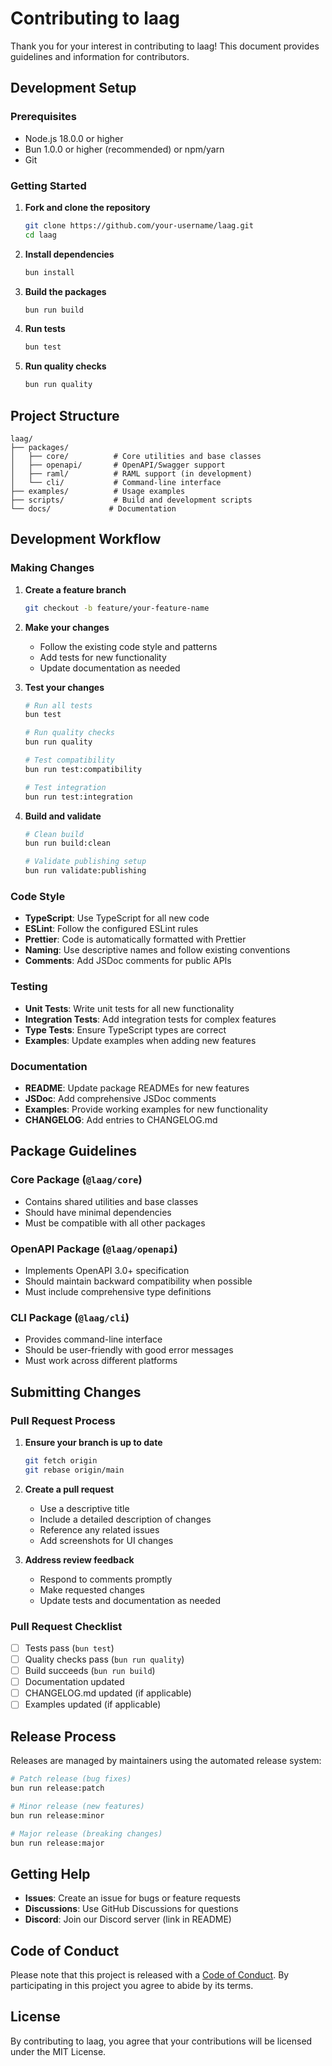 # Contributing to laag

Thank you for your interest in contributing to laag! This document provides guidelines and information for contributors.

## Development Setup

### Prerequisites

- Node.js 18.0.0 or higher
- Bun 1.0.0 or higher (recommended) or npm/yarn
- Git

### Getting Started

1. **Fork and clone the repository**

   ```bash
   git clone https://github.com/your-username/laag.git
   cd laag
   ```

2. **Install dependencies**

   ```bash
   bun install
   ```

3. **Build the packages**

   ```bash
   bun run build
   ```

4. **Run tests**

   ```bash
   bun test
   ```

5. **Run quality checks**
   ```bash
   bun run quality
   ```

## Project Structure

```
laag/
├── packages/
│   ├── core/          # Core utilities and base classes
│   ├── openapi/       # OpenAPI/Swagger support
│   ├── raml/          # RAML support (in development)
│   └── cli/           # Command-line interface
├── examples/          # Usage examples
├── scripts/           # Build and development scripts
└── docs/             # Documentation
```

## Development Workflow

### Making Changes

1. **Create a feature branch**

   ```bash
   git checkout -b feature/your-feature-name
   ```

2. **Make your changes**
   - Follow the existing code style and patterns
   - Add tests for new functionality
   - Update documentation as needed

3. **Test your changes**

   ```bash
   # Run all tests
   bun test

   # Run quality checks
   bun run quality

   # Test compatibility
   bun run test:compatibility

   # Test integration
   bun run test:integration
   ```

4. **Build and validate**

   ```bash
   # Clean build
   bun run build:clean

   # Validate publishing setup
   bun run validate:publishing
   ```

### Code Style

- **TypeScript**: Use TypeScript for all new code
- **ESLint**: Follow the configured ESLint rules
- **Prettier**: Code is automatically formatted with Prettier
- **Naming**: Use descriptive names and follow existing conventions
- **Comments**: Add JSDoc comments for public APIs

### Testing

- **Unit Tests**: Write unit tests for all new functionality
- **Integration Tests**: Add integration tests for complex features
- **Type Tests**: Ensure TypeScript types are correct
- **Examples**: Update examples when adding new features

### Documentation

- **README**: Update package READMEs for new features
- **JSDoc**: Add comprehensive JSDoc comments
- **Examples**: Provide working examples for new functionality
- **CHANGELOG**: Add entries to CHANGELOG.md

## Package Guidelines

### Core Package (`@laag/core`)

- Contains shared utilities and base classes
- Should have minimal dependencies
- Must be compatible with all other packages

### OpenAPI Package (`@laag/openapi`)

- Implements OpenAPI 3.0+ specification
- Should maintain backward compatibility when possible
- Must include comprehensive type definitions

### CLI Package (`@laag/cli`)

- Provides command-line interface
- Should be user-friendly with good error messages
- Must work across different platforms

## Submitting Changes

### Pull Request Process

1. **Ensure your branch is up to date**

   ```bash
   git fetch origin
   git rebase origin/main
   ```

2. **Create a pull request**
   - Use a descriptive title
   - Include a detailed description of changes
   - Reference any related issues
   - Add screenshots for UI changes

3. **Address review feedback**
   - Respond to comments promptly
   - Make requested changes
   - Update tests and documentation as needed

### Pull Request Checklist

- [ ] Tests pass (`bun test`)
- [ ] Quality checks pass (`bun run quality`)
- [ ] Build succeeds (`bun run build`)
- [ ] Documentation updated
- [ ] CHANGELOG.md updated (if applicable)
- [ ] Examples updated (if applicable)

## Release Process

Releases are managed by maintainers using the automated release system:

```bash
# Patch release (bug fixes)
bun run release:patch

# Minor release (new features)
bun run release:minor

# Major release (breaking changes)
bun run release:major
```

## Getting Help

- **Issues**: Create an issue for bugs or feature requests
- **Discussions**: Use GitHub Discussions for questions
- **Discord**: Join our Discord server (link in README)

## Code of Conduct

Please note that this project is released with a [Code of Conduct](CODE_OF_CONDUCT.md). By participating in this project you agree to abide by its terms.

## License

By contributing to laag, you agree that your contributions will be licensed under the MIT License.
